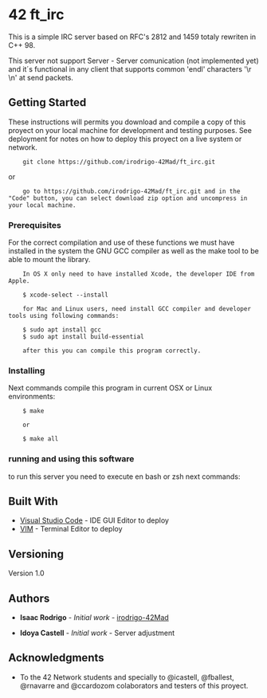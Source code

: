 # 42 ft_irc

This is a simple IRC server based on RFC's 2812 and 1459 totaly rewriten in C++ 98.

This server not support Server - Server comunication (not implemented yet) and it´s functional in any client that supports common 'endl' characters '\r \n' at send packets.

## Getting Started

These instructions will permits you download and compile a copy of this proyect on your local machine for development and testing purposes. See deployment for notes on how to deploy this proyect on a live system or network.

```
	git clone https://github.com/irodrigo-42Mad/ft_irc.git
```
or

```
	go to https://github.com/irodrigo-42Mad/ft_irc.git and in the "Code" button, you can select download zip option and uncompress in your local machine.
```

### Prerequisites

For the correct compilation and use of these functions we must have installed in the system the GNU GCC compiler as well as the make tool to be able to mount the library.

```
	In OS X only need to have installed Xcode, the developer IDE from Apple. 
	
	$ xcode-select --install

	for Mac and Linux users, need install GCC compiler and developer tools using following commands:
	
	$ sudo apt install gcc
	$ sudo apt install build-essential

	after this you can compile this program correctly.

```

### Installing

Next commands compile this program in current OSX or Linux environments:

```
	$ make
	
	or
	
	$ make all
```

### running and using this software

to run this server you need to execute en bash or zsh next commands:

## Built With

* [Visual Studio Code](https://code.visualstudio.com/docs/) - IDE GUI Editor to deploy
* [VIM](https://www.vim.org/download.php) - Terminal Editor to deploy

## Versioning

Version 1.0 

## Authors

* **Isaac Rodrigo** - *Initial work* - [irodrigo-42Mad](https://github.com/irodrigo-42Mad/docker_miracle)

* **Idoya Castell** - *Initial work* - Server adjustment 

## Acknowledgments

* To the 42 Network students and specially to @icastell, @fballest, @rnavarre and @ccardozom colaborators and testers of this proyect.
